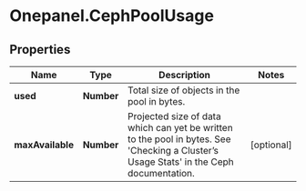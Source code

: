 # Onepanel.CephPoolUsage

## Properties
Name | Type | Description | Notes
------------ | ------------- | ------------- | -------------
**used** | **Number** | Total size of objects in the pool in bytes. | 
**maxAvailable** | **Number** | Projected size of data which can yet be written to the pool in bytes. See &#39;Checking a Cluster’s Usage Stats&#39; in the Ceph documentation. | [optional] 


